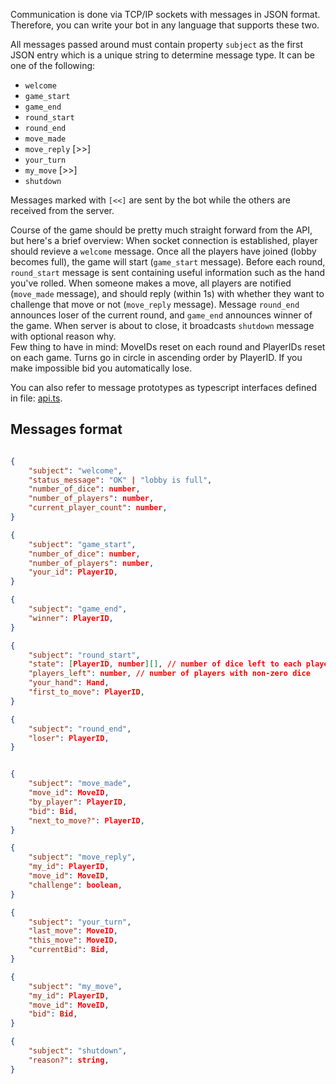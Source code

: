 

Communication is done via TCP/IP sockets with messages in JSON format. Therefore, you can write your bot in any language that supports these two.

All messages passed around must contain property `subject` as the first JSON entry which is a unique string to determine message type. It can be one of the following:

- `welcome`
- `game_start`
- `game_end`
- `round_start`
- `round_end`
- `move_made`
- `move_reply` [>>]
- `your_turn`
- `my_move` [>>]
- `shutdown`

Messages marked with `[<<]` are sent by the bot while the others are received from the server.

Course of the game should be pretty much straight forward from the API, but here's a brief overview: When socket connection is established, player should revieve a `welcome` message. Once all the players have joined (lobby becomes full), the game will start (`game_start` message). Before each round, `round_start` message is sent containing useful information such as the hand you've rolled. When someone makes a move, all players are notified (`move_made` message), and should reply (within 1s) with whether they want to challenge that move or not (`move_reply` message). Message `round_end` announces loser of the current round, and `game_end` announces winner of the game. When server is about to close, it broadcasts `shutdown` message with optional reason why.\
Few thing to have in mind: MoveIDs reset on each round and PlayerIDs reset on each game. Turns go in circle in ascending order by PlayerID. If you make impossible bid you automatically lose.

You can also refer to message prototypes as typescript interfaces defined in file: [api.ts](./server/api.ts).

## Messages format

```json

{
    "subject": "welcome",
    "status_message": "OK" | "lobby is full",
    "number_of_dice": number,
    "number_of_players": number,
    "current_player_count": number,
}

{
    "subject": "game_start",
    "number_of_dice": number,
    "number_of_players": number,
    "your_id": PlayerID,
}

{
    "subject": "game_end",
    "winner": PlayerID,
}

{
    "subject": "round_start",
    "state": [PlayerID, number][], // number of dice left to each player
    "players_left": number, // number of players with non-zero dice
    "your_hand": Hand,
    "first_to_move": PlayerID,
}

{
    "subject": "round_end",
    "loser": PlayerID,
}


{
    "subject": "move_made",
    "move_id": MoveID,
    "by_player": PlayerID,
    "bid": Bid,
    "next_to_move?": PlayerID,
}

{
    "subject": "move_reply",
    "my_id": PlayerID,
    "move_id": MoveID,
    "challenge": boolean,
}

{
    "subject": "your_turn",
    "last_move": MoveID,
    "this_move": MoveID,
    "currentBid": Bid,
}

{
    "subject": "my_move",
    "my_id": PlayerID,
    "move_id": MoveID,
    "bid": Bid,
}

{
    "subject": "shutdown",
    "reason?": string,
}

```
